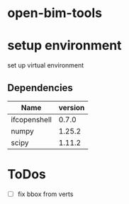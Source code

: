 # open-bim-tools

# setup environment

set up virtual environment

## Dependencies 

| **Name**      | **version**       |
|---------------|-------------------|
| ifcopenshell  | 0.7.0             |
| numpy         | 1.25.2            |
| scipy         | 1.11.2            |



# ToDos

- [ ] fix bbox from verts
